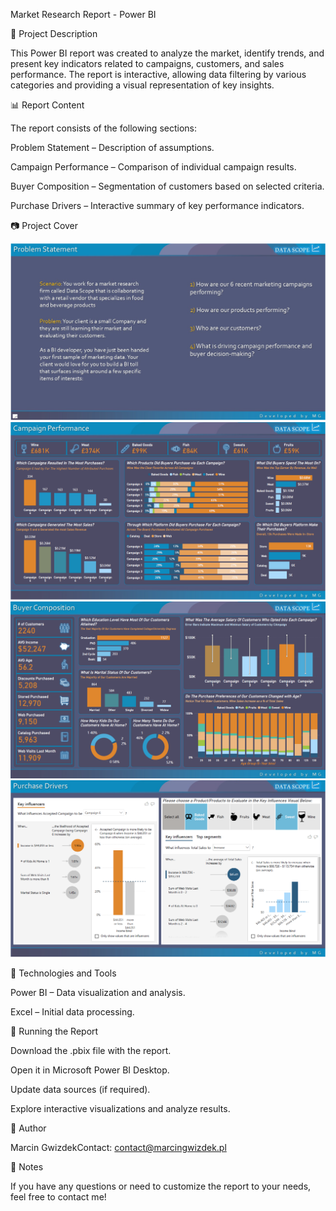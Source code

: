 Market Research Report - Power BI

📌 Project Description

This Power BI report was created to analyze the market, identify trends, and present key indicators related to campaigns, customers, and sales performance.
The report is interactive, allowing data filtering by various categories and providing a visual representation of key insights.

📊 Report Content

The report consists of the following sections:

Problem Statement – Description of assumptions.

Campaign Performance – Comparison of individual campaign results.

Buyer Composition – Segmentation of customers based on selected criteria.

Purchase Drivers – Interactive summary of key performance indicators.

📷 Project Cover

![Project Cover1](https://github.com/marcingwizdek/DataScope/blob/main/Project%20Cover/1.PNG)
![Project Cover2](https://github.com/marcingwizdek/DataScope/blob/main/Project%20Cover/2.PNG)
![Project Cover3](https://github.com/marcingwizdek/DataScope/blob/main/Project%20Cover/3.PNG)
![Project Cover4](https://github.com/marcingwizdek/DataScope/blob/main/Project%20Cover/4.PNG)

🔧 Technologies and Tools

Power BI – Data visualization and analysis.

Excel – Initial data processing.

🚀 Running the Report

Download the .pbix file with the report.

Open it in Microsoft Power BI Desktop.

Update data sources (if required).

Explore interactive visualizations and analyze results.

📝 Author

Marcin GwizdekContact: contact@marcingwizdek.pl

📌 Notes

If you have any questions or need to customize the report to your needs, feel free to contact me!
